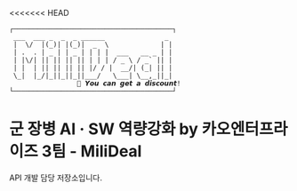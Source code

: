 <<<<<<< HEAD
```
┌────────────────────────────────────────┐
 ___  ___ _  _  _ ______               _ 
 |  \/  |(_)| |(_)|  _  \             | |
 | .  . | _ | | _ | | | |  ___   __ _ | |
 | |\/| || || || || | | | / _ \ / _` || |
 | |  | || || || || |/ / |  __/| (_| || |
 \_|  |_/|_||_||_||___/   \___| \__,_||_|
	             🤑 𝙔𝙤𝙪 𝙘𝙖𝙣 𝙜𝙚𝙩 𝙖 𝙙𝙞𝙨𝙘𝙤𝙪𝙣𝙩!
└────────────────────────────────────────┘
```

# 군 장병 AI · SW 역량강화 by 카오엔터프라이즈 3팀 - MiliDeal
API 개발 담당 저장소입니다.